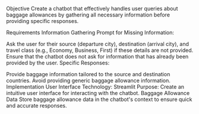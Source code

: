 Objective
Create a chatbot that effectively handles user queries about baggage allowances by gathering all necessary information before providing specific responses.

Requirements
Information Gathering
Prompt for Missing Information:

Ask the user for their source (departure city), destination (arrival city), and travel class (e.g., Economy, Business, First) if these details are not provided.
Ensure that the chatbot does not ask for information that has already been provided by the user.
Specific Responses:

Provide baggage information tailored to the source and destination countries.
Avoid providing generic baggage allowance information.
Implementation
User Interface
Technology: Streamlit
Purpose: Create an intuitive user interface for interacting with the chatbot.
Baggage Allowance Data
Store baggage allowance data in the chatbot's context to ensure quick and accurate responses.
